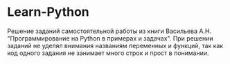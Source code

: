 # Learn-Python
Решение заданий самостоятельной работы из книги Васильева А.Н. "Программирование на Python в примерах и задачах".
При решении заданий не уделял внимания названиям переменных и функций, так как код одного задания не занимает много строк и прост в понимании.
